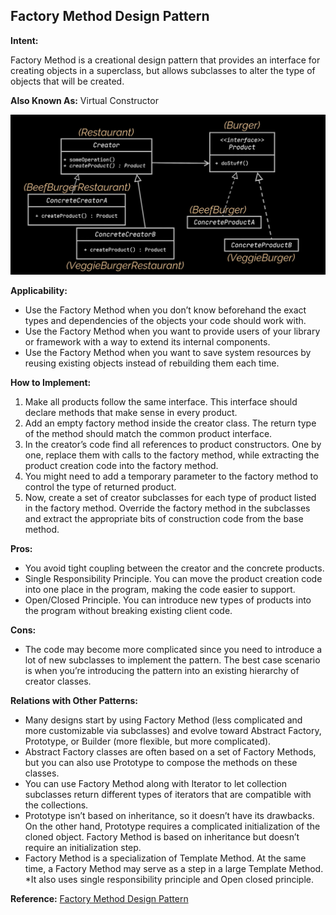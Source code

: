 ## Factory Method Design Pattern

**Intent:**

Factory Method is a creational design pattern that provides an interface for creating objects in a superclass, but allows subclasses to alter the type of objects that will be created.

**Also Known As:** Virtual Constructor

![Factory Method Structure](/Creational%20Patterns/Factory%20Method/Factory_Method.png)

**Applicability:**

*   Use the Factory Method when you don’t know beforehand the exact types and dependencies of the objects your code should work with.
*   Use the Factory Method when you want to provide users of your library or framework with a way to extend its internal components.
*   Use the Factory Method when you want to save system resources by reusing existing objects instead of rebuilding them each time.

**How to Implement:**

1.  Make all products follow the same interface. This interface should declare methods that make sense in every product.
2.  Add an empty factory method inside the creator class. The return type of the method should match the common product interface.
3.  In the creator’s code find all references to product constructors. One by one, replace them with calls to the factory method, while extracting the product creation code into the factory method.
4.  You might need to add a temporary parameter to the factory method to control the type of returned product.
5.  Now, create a set of creator subclasses for each type of product listed in the factory method. Override the factory method in the subclasses and extract the appropriate bits of construction code from the base method.

**Pros:**

*   You avoid tight coupling between the creator and the concrete products.
*   Single Responsibility Principle. You can move the product creation code into one place in the program, making the code easier to support.
*   Open/Closed Principle. You can introduce new types of products into the program without breaking existing client code.

**Cons:**

*   The code may become more complicated since you need to introduce a lot of new subclasses to implement the pattern. The best case scenario is when you’re introducing the pattern into an existing hierarchy of creator classes.

**Relations with Other Patterns:**

*   Many designs start by using Factory Method (less complicated and more customizable via subclasses) and evolve toward Abstract Factory, Prototype, or Builder (more flexible, but more complicated).
*   Abstract Factory classes are often based on a set of Factory Methods, but you can also use Prototype to compose the methods on these classes.
*   You can use Factory Method along with Iterator to let collection subclasses return different types of iterators that are compatible with the collections.
*   Prototype isn’t based on inheritance, so it doesn’t have its drawbacks. On the other hand, Prototype requires a complicated initialization of the cloned object. Factory Method is based on inheritance but doesn’t require an initialization step.
*   Factory Method is a specialization of Template Method. At the same time, a Factory Method may serve as a step in a large Template Method.
*It also uses single responsibility principle and Open closed principle.

**Reference:** [Factory Method Design Pattern](https://refactoring.guru/design-patterns/factory-method)
